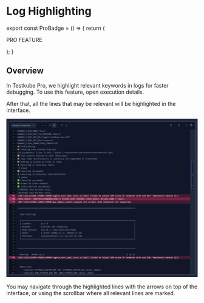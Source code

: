 # Log Highlighting

export const ProBadge = () => {
  return (
    <span>
      <p class="pro-badge">PRO FEATURE</p>
    </span>
  );
}

<ProBadge />

## Overview

In Testkube Pro, we highlight relevant keywords in logs for faster debugging. To use this feature, open execution details.

After that, all the lines that may be relevant will be highlighted in the interface.

![log-highlighting.png](../../img/log-highlighting.png)

You may navigate through the highlighted lines with the arrows on top of the interface,
or using the scrollbar where all relevant lines are marked.
